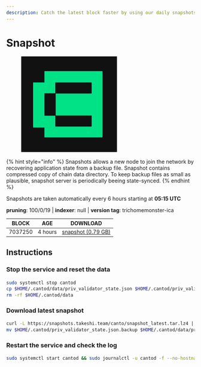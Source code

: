 ```yaml
---
description: Catch the latest block faster by using our daily snapshots.
---
```


# Snapshot

<figure><img src="https://github.com/takeshi-val/Logo/raw/main/canto.png" alt=""><figcaption></figcaption></figure>

{% hint style="info" %}
Snapshots allows a new node to join the network by recovering application state from a backup file. Snapshot contains compressed copy of chain data directory. To keep backup files as small as plausible, snapshot server is periodically beeing state-synced.
{% endhint %}

Snapshots are taken automatically every 6 hours starting at **05:15 UTC**

**pruning**: 100/0/19 | **indexer**: null | **version tag**: trichomemonster-ica

| BLOCK   | AGE     | DOWNLOAD                                                                               |
| ------- | ------- | -------------------------------------------------------------------------------------- |
| 7037250 | 4 hours | [snapshot (0.79 GB)](https://snapshots.takeshi.team/canto/snapshot\_latest.tar.lz4) |

## Instructions

### Stop the service and reset the data

```bash
sudo systemctl stop cantod
cp $HOME/.cantod/data/priv_validator_state.json $HOME/.cantod/priv_validator_state.json.backup
rm -rf $HOME/.cantod/data
```

### Download latest snapshot

```bash
curl -L https://snapshots.takeshi.team/canto/snapshot_latest.tar.lz4 | tar -Ilz4 -xf - -C $HOME/.cantod
mv $HOME/.cantod/priv_validator_state.json.backup $HOME/.cantod/data/priv_validator_state.json
```

### Restart the service and check the log

```bash
sudo systemctl start cantod && sudo journalctl -u cantod -f --no-hostname -o cat
```
